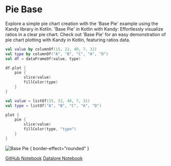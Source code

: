 # Pie Base

<web-summary>
Explore a simple pie chart creation with the 'Base Pie' example using the Kandy library in Kotlin.
</web-summary>

<card-summary>
'Base Pie' in Kotlin with Kandy: Effortlessly visualize ratios in a clear pie chart.
</card-summary>

<link-summary>
Check out 'Base Pie' for an easy demonstration of pie chart plotting with Kandy in Kotlin,
featuring ratios data.
</link-summary>


<!---IMPORT org.jetbrains.kotlinx.kandy.letsplot.samples.Pie-->

<!---FUN pie_base-->
<tabs>
<tab title="Dataframe">

```kotlin
val value by columnOf(15, 22, 40, 7, 31)
val type by columnOf("A", "B", "C", "A", "D")
val df = dataFrameOf(value, type)

df.plot {
    pie {
        slice(value)
        fillColor(type)
    }
}
```

</tab>
<tab title="Collections">

```kotlin
val value = listOf(15, 22, 40, 7, 31)
val type = listOf("A", "B", "C", "A", "D")

plot {
    pie {
        slice(value)
        fillColor(type, "type")
    }
}
```

</tab></tabs>
<!---END-->

![Base Pie](pie_base.svg) { border-effect="rounded" }

<seealso style="cards">
       <category ref="example-ktnb">
           <a href="https://github.com/Kotlin/kandy/blob/main/examples/notebooks/lets-plot/samples/pie/pie_base.ipynb" summary="View the notebook on our GitHub repository">GitHub Notebook</a>
           <a href="https://datalore.jetbrains.com/report/static/KQKedA4jDrKu63O53gEN0z/yOENpffRR5kE9LaPFCNKPN" summary="Experiment with this example on Datalore">Datalore Notebook</a>
       </category>
</seealso>
